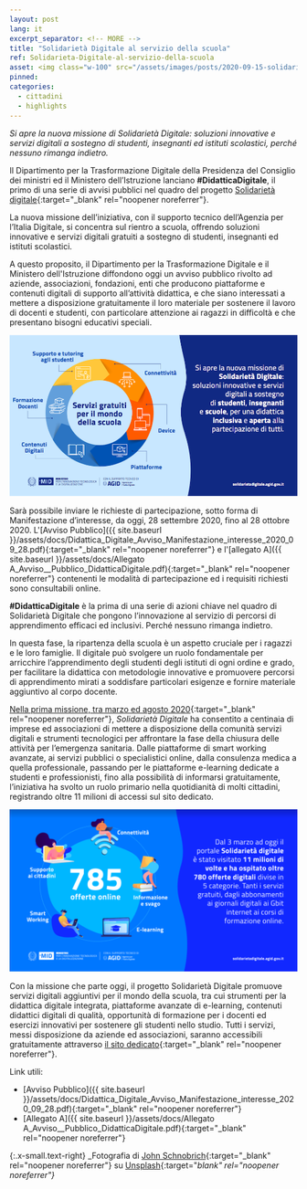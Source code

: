 ```yaml
---
layout: post
lang: it
excerpt_separator: <!-- MORE -->
title: "Solidarietà Digitale al servizio della scuola"
ref: Solidarieta-Digitale-al-servizio-della-scuola
asset: <img class="w-100" src="/assets/images/posts/2020-09-15-solidarieta-digitale-fase-2.jpg" alt="Solidarietà Digitale al servizio della scuola"/>
pinned:
categories:
  - cittadini
  - highlights
---
```


_Si apre la nuova missione di Solidarietà Digitale: soluzioni innovative e servizi digitali a sostegno di studenti, insegnanti ed istituti scolastici, perché nessuno rimanga indietro._

<!-- MORE -->

Il Dipartimento per la Trasformazione Digitale della Presidenza del Consiglio dei ministri ed il Ministero dell’Istruzione lanciano **#DidatticaDigitale**, il primo di una serie di avvisi pubblici nel quadro del progetto [Solidarietà digitale](https://innovazione.gov.it/coronavirus-solidarieta-digitale-in-tutta-italia/){:target="_blank" rel="noopener noreferrer"}.
 
La nuova missione dell’iniziativa, con il supporto tecnico dell’Agenzia per l’Italia Digitale, si concentra sul rientro a scuola, offrendo soluzioni innovative e servizi digitali gratuiti a sostegno di studenti, insegnanti ed istituti scolastici.

A questo proposito, il Dipartimento per la Trasformazione Digitale e il Ministero dell'Istruzione diffondono oggi un avviso pubblico rivolto ad aziende, associazioni, fondazioni, enti che producono piattaforme e contenuti digitali di supporto all’attività didattica, e che siano interessati a mettere a disposizione gratuitamente il loro materiale per sostenere il lavoro di docenti e studenti, con particolare attenzione ai ragazzi in difficoltà e che presentano bisogni educativi speciali.

![Infografica solidarietà digitale 2](/assets/images/posts/2020_09_22_InfoSolidarietaDigitale.png)

Sarà possibile inviare le richieste di partecipazione, sotto forma di Manifestazione d’interesse, da oggi, 28 settembre 2020, fino al 28 ottobre 2020. L'[Avviso Pubblico]({{ site.baseurl }}/assets/docs/Didattica_Digitale_Avviso_Manifestazione_interesse_2020_09_28.pdf){:target="_blank" rel="noopener noreferrer"} e l'[allegato A]({{ site.baseurl }}/assets/docs/Allegato A_Avviso__Pubblico_DidatticaDigitale.pdf){:target="_blank" rel="noopener noreferrer"} contenenti le modalità di partecipazione ed i requisiti richiesti sono consultabili online.

**#DidatticaDigitale** è la prima di una serie di azioni chiave nel quadro di Solidarietà Digitale che pongono l’innovazione al servizio di percorsi di apprendimento efficaci ed inclusivi. Perché nessuno rimanga indietro.

In questa fase, la ripartenza della scuola è un aspetto cruciale per i ragazzi e le loro famiglie. Il digitale può svolgere un ruolo fondamentale per arricchire l’apprendimento degli studenti degli istituti di ogni ordine e grado, per facilitare la didattica con metodologie innovative e promuovere percorsi di apprendimento  mirati a soddisfare particolari esigenze e fornire materiale aggiuntivo al corpo docente.
 

[Nella prima missione, tra marzo ed agosto 2020](https://innovazione.gov.it/coronavirus-solidarieta-digitale-in-tutta-italia/){:target="_blank" rel="noopener noreferrer"}, _Solidarietà Digitale_ ha consentito a centinaia di imprese ed associazioni di mettere a disposizione della comunità  servizi digitali e strumenti tecnologici per affrontare la fase della chiusura delle attività per l’emergenza sanitaria. Dalle piattaforme di smart working avanzate, ai servizi pubblici o specialistici online, dalla consulenza medica a quella professionale, passando per le piattaforme e-learning dedicate a studenti e professionisti, fino alla possibilità di informarsi gratuitamente, l’iniziativa ha svolto un ruolo primario  nella quotidianità di molti cittadini, registrando oltre 11 milioni di accessi sul sito dedicato.

![Infografica solidarietà digitale](/assets/images/posts/2020-09-25-infografica-solidarieta-digitale.png)

Con la missione che parte oggi, il progetto Solidarietà Digitale promuove  servizi digitali aggiuntivi per il mondo della scuola,  tra cui strumenti per la didattica digitale integrata, piattaforme avanzate di e-learning, contenuti didattici digitali di qualità, opportunità di formazione per i docenti ed esercizi innovativi per sostenere gli studenti nello studio. Tutti i servizi, messi disposizione da aziende ed associazioni, saranno accessibili gratuitamente attraverso [il sito dedicato](https://solidarietadigitale.agid.gov.it/#/){:target="_blank" rel="noopener noreferrer"}.

Link utili:

- [Avviso Pubblico]({{ site.baseurl }}/assets/docs/Didattica_Digitale_Avviso_Manifestazione_interesse_2020_09_28.pdf){:target="_blank" rel="noopener noreferrer"}
- [Allegato A]({{ site.baseurl }}/assets/docs/Allegato A_Avviso__Pubblico_DidatticaDigitale.pdf){:target="_blank" rel="noopener noreferrer"} 



{:.x-small.text-right}
_Fotografia di [John Schnobrich](https://unsplash.com/@johnschno){:target="_blank" rel="noopener noreferrer"} su [Unsplash](https://unsplash.com/photos/FlPc9_VocJ4){:target="_blank" rel="noopener noreferrer"}_
